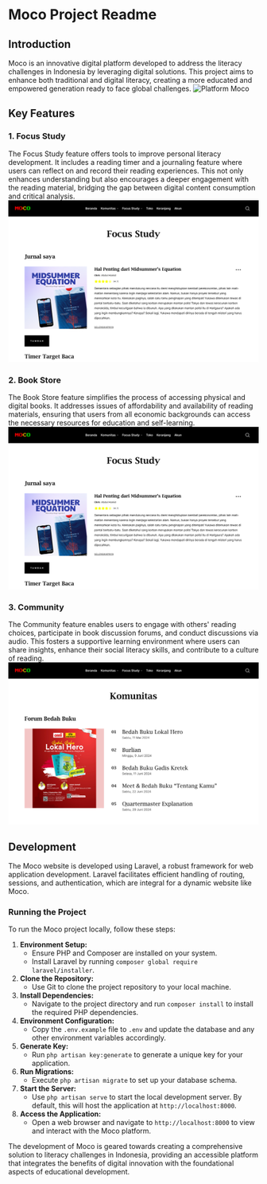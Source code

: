 # Moco Project Readme

## Introduction
Moco is an innovative digital platform developed to address the literacy challenges in Indonesia by leveraging digital solutions. This project aims to enhance both traditional and digital literacy, creating a more educated and empowered generation ready to face global challenges.
![Platform Moco](/images/Beranda%20(1).png)
## Key Features

### 1. Focus Study
The Focus Study feature offers tools to improve personal literacy development. It includes a reading timer and a journaling feature where users can reflect on and record their reading experiences. This not only enhances understanding but also encourages a deeper engagement with the reading material, bridging the gap between digital content consumption and critical analysis.
![Focus Study](/images/Focua%20Study.png)
### 2. Book Store
The Book Store feature simplifies the process of accessing physical and digital books. It addresses issues of affordability and availability of reading materials, ensuring that users from all economic backgrounds can access the necessary resources for education and self-learning.
![Book Store](/images/Focua%20Study.png)
### 3. Community
The Community feature enables users to engage with others' reading choices, participate in book discussion forums, and conduct discussions via audio. This fosters a supportive learning environment where users can share insights, enhance their social literacy skills, and contribute to a culture of reading.
![Community](/images/Komunitas.png)

## Development
The Moco website is developed using Laravel, a robust framework for web application development. Laravel facilitates efficient handling of routing, sessions, and authentication, which are integral for a dynamic website like Moco.

### Running the Project
To run the Moco project locally, follow these steps:

1. **Environment Setup:**
   - Ensure PHP and Composer are installed on your system.
   - Install Laravel by running `composer global require laravel/installer`.
2. **Clone the Repository:**
   - Use Git to clone the project repository to your local machine.
3. **Install Dependencies:**
   - Navigate to the project directory and run `composer install` to install the required PHP dependencies.
4. **Environment Configuration:**
   - Copy the `.env.example` file to `.env` and update the database and any other environment variables accordingly.
5. **Generate Key:**
   - Run `php artisan key:generate` to generate a unique key for your application.
6. **Run Migrations:**
   - Execute `php artisan migrate` to set up your database schema.
7. **Start the Server:**
   - Use `php artisan serve` to start the local development server. By default, this will host the application at `http://localhost:8000`.
8. **Access the Application:**
   - Open a web browser and navigate to `http://localhost:8000` to view and interact with the Moco platform.

The development of Moco is geared towards creating a comprehensive solution to literacy challenges in Indonesia, providing an accessible platform that integrates the benefits of digital innovation with the foundational aspects of educational development.


